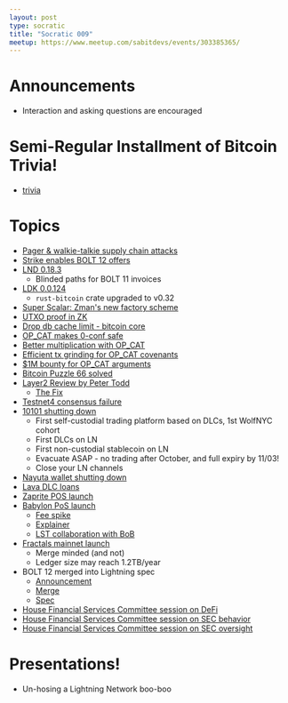 ```yaml
---
layout: post
type: socratic
title: "Socratic 009"
meetup: https://www.meetup.com/sabitdevs/events/303385365/
---
```


# Announcements

- Interaction and asking questions are encouraged

# Semi-Regular Installment of Bitcoin Trivia!

- [trivia](https://x.com/base58btc/status/1836907651034464435)

# Topics

- [Pager &amp; walkie-talkie supply chain attacks](https://apnews.com/article/lebanon-israel-exploding-pagers-hezbollah-syria-ce6af3c2e6de0a0dddfae48634278288)
- [Strike enables BOLT 12 offers](https://strike.me/blog/bolt12-offers/)
- [LND 0.18.3](https://x.com/roasbeef/status/1835807639374274786)
  - Blinded paths for BOLT 11 invoices
- [LDK 0.0.124](https://github.com/lightningdevkit/rust-lightning/releases/tag/v0.0.124)
  - `rust-bitcoin` crate upgraded to v0.32
- [Super Scalar: Zman's new factory scheme](https://delvingbitcoin.org/t/superscalar-laddered-timeout-tree-structured-decker-wattenhofer-factories/1143)
- [UTXO proof in ZK](https://github.com/halseth/utxozkp)
- [Drop db cache limit - bitcoin core](https://github.com/bitcoin/bitcoin/pull/28358)
- [OP_CAT makes 0-conf safe](https://x.com/matthewjablack/status/1826408792436687355)
- [Better multiplication with OP_CAT](https://x.com/StarkWareLtd/status/1828059215283335547)
- [Efficient tx grinding for OP_CAT covenants](https://delvingbitcoin.org/t/efficient-multi-input-transaction-grinding-for-op-cat-based-bitcoin-covenants/1080)
- [$1M bounty for OP_CAT arguments](https://groups.google.com/g/bitcoindev/c/awBtvpXKBcw)
- [Bitcoin Puzzle 66 solved](https://news.ycombinator.com/item?id=41547395)
- [Layer2 Review by Peter Todd](https://petertodd.org/2024/covenant-dependent-layer-2-review)
  - [The Fix](https://github.com/bitcoin/bitcoin/pull/30647)
- [Testnet4 consensus failure](https://github.com/bitcoin/bitcoin/issues/30786)
- [10101 shutting down](https://10101.finance/blog/10101-is-shutting-down/)
  - First self-custodial trading platform based on DLCs, 1st WolfNYC cohort
  - First DLCs on LN
  - First non-custodial stablecoin on LN
  - Evacuate ASAP - no trading after October, and full expiry by 11/03!
  - Close your LN channels
- [Nayuta wallet shutting down](https://medium.com/nayuta-en/announcement-of-nayuta-inc-closure-d08b17c73dd8)
- [Lava DLC loans](https://github.com/lava-xyz/loans-paper/blob/960b91af83513f6a17d87904457e7a9e786b21e0/loans_v2.pdf)
- [Zaprite POS launch](https://x.com/willcole/status/1829235636114530653)
- [Babylon PoS launch](https://x.com/babylonlabs_io/status/1826584639147848087)
   - [Fee spike](https://x.com/mononautical/status/1826604180251050388)
   - [Explainer](https://x.com/babylonlabs_io/status/1823315519417508314)
   - [LST collaboration with BoB](https://decrypt.co/247257/native-btc-staking-bitcoin-layer-2-networks-babylon)
- [Fractals mainnet launch](https://www.fractalbitcoin.io/updates/fractal-mainnet-launches-press-release)
  - Merge minded (and not)
  - Ledger size may reach 1.2TB/year
- BOLT 12 merged into Lightning spec
  - [Announcement](https://stacker.news/items/698612)
  - [Merge](https://github.com/lightning/bolts/commit/aed3d28d5a202a0dd7b037fca4c04f58242fa909)
  - [Spec](https://github.com/lightning/bolts/blob/master/12-offer-encoding.md)
- [House Financial Services Committee session on DeFi](https://financialservices.house.gov/calendar/eventsingle.aspx?EventID=409331)
- [House Financial Services Committee session on SEC behavior](https://financialservices.house.gov/calendar/eventsingle.aspx?EventID=409360)
- [House Financial Services Committee session on SEC oversight](https://financialservices.house.gov/calendar/eventsingle.aspx?EventID=409374)

# Presentations!

- Un-hosing a Lightning Network boo-boo

